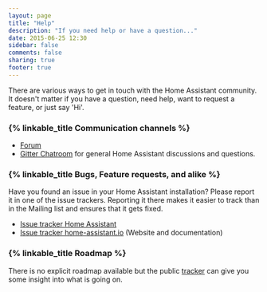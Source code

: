 ```yaml
---
layout: page
title: "Help"
description: "If you need help or have a question..."
date: 2015-06-25 12:30
sidebar: false
comments: false
sharing: true
footer: true
---
```


There are various ways to get in touch with the Home Assistant community. It doesn't matter if you have a question, need help, want to request a feature, or just say 'Hi'.

### {% linkable_title Communication channels %} 

 - [Forum](https://automic.us/forum/)
 - [Gitter Chatroom](https://gitter.im/balloob/home-assistant) for general Home Assistant discussions and questions.

### {% linkable_title Bugs, Feature requests, and alike %}

Have you found an issue in your Home Assistant installation? Please report it in one of the issue trackers. Reporting it there makes it easier to track than in the Mailing list and ensures that it gets fixed.

- [Issue tracker Home Assistant](https://github.com/balloob/home-assistant/issues)
- [Issue tracker home-assistant.io](https://github.com/balloob/home-assistant.io/issues) (Website and documentation)

### {% linkable_title Roadmap %}

There is no explicit roadmap available but the public [tracker](https://www.pivotaltracker.com/n/projects/1250084) can give you some insight into what is going on.
